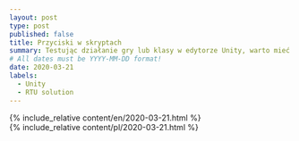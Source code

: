 ```yaml
---
layout: post
type: post
published: false
title: Przyciski w skryptach
summary: Testując działanie gry lub klasy w edytorze Unity, warto mieć pod ręką możliwość dokładania do skryptów przycisków. Znacząco poprawi to tempo weryfikacji projektu. We wpisie przedstawiono gotowe rozwiązanie, przygotowane przez użytkownika serwisu GitHub.
# All dates must be YYYY-MM-DD format!
date: 2020-03-21
labels:
  - Unity
  - RTU solution
---
```


<div class="ui top attached tabular menu">
  <span class="iconify icon-30" data-icon="pixelarticons:code" style="color: white; margin: auto 15px;"></span>

<a class="item active" data-tab="first"><span class="iconify icon-20" data-icon="twemoji:flag-england"></span></a>
<a class="item" data-tab="second"><span class="iconify icon-20" data-icon="emojione-v1:flag-for-poland"></span></a>

</div>

<!--
****************************************
ENGLISH TAB
****************************************
-->
<div class="ui bottom attached tab segment active mb-5 post-padding" data-tab="first">
  {% include_relative content/en/2020-03-21.html %}
</div>

<!--
****************************************
POLISH TAB
****************************************
-->
<div class="ui bottom attached tab segment mb-5 post-padding" data-tab="second">
  {% include_relative content/pl/2020-03-21.html %}
</div>
